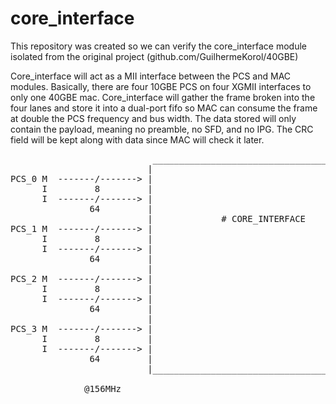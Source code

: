 # core_interface
  This repository was created so we can verify the core_interface module isolated from
the original project (github.com/GuilhermeKorol/40GBE)

  Core_interface will act as a MII interface between the PCS and MAC modules.
  Basically, there are four 10GBE PCS on four XGMII interfaces to only one 40GBE mac.
Core_interface will gather the frame broken into the four lanes and store it into a dual-port
fifo so MAC can consume the frame at double the PCS frequency and bus width. The data stored
will only contain the payload, meaning no preamble, no SFD, and no IPG. The CRC field will be
kept along with data since MAC will check it later.
<pre>
                           __________________________________________
                          |                                          |
PCS_0 M  -------/-------> |                                          |
      I         8         |                                          |
      I  -------/-------> |                                          |
               64         |                                          |
                          |             # CORE_INTERFACE             |
PCS_1 M  -------/-------> |                                          |
      I         8         |                                          |
      I  -------/-------> |                                          |-------/----> MAC
               64         |                                          |      128
                          |                                          |
PCS_2 M  -------/-------> |                                          |
      I         8         |                                          |
      I  -------/-------> |                                          |
               64         |                                          |
                          |                                          |
PCS_3 M  -------/-------> |                                          |
      I         8         |                                          |
      I  -------/-------> |                                          |
               64         |                                          |
                          |__________________________________________|

              @156MHz                                                      @312MHz                                    
</pre>
